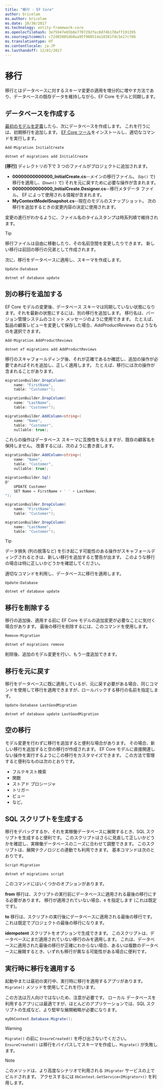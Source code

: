 ```yaml
---
title: "移行 - EF Core"
author: bricelam
ms.author: bricelam
ms.date: 10/30/2017
ms.technology: entity-framework-core
ms.openlocfilehash: 3e75947e65b8e7707292fec8d74b170aff191395
ms.sourcegitcommit: c72d85805db0aa95f980514a18381fdc5e17c786
ms.translationtype: HT
ms.contentlocale: ja-JP
ms.lasthandoff: 12/01/2017
---
```

<a name="migrations"></a>移行
==========
移行とはデータベースに対するスキーマ変更の適用を増分的に増やす方法であり、データベースの既存データを維持しながら、EF Core モデルと同期します。

<a name="creating-the-database"></a>データベースを作成する
---------------------
[最初のモデルを定義][1]したら、次にデータベースを作成します。 これを行うには、初期移行を追加します。
[EF Core ツール][2]をインストールし、適切なコマンドを実行します。

``` powershell
Add-Migration InitialCreate
```
``` Console
dotnet ef migrations add InitialCreate
```

**[移行]** ディレクトリの下で 3 つのファイルがプロジェクトに追加されます。

* **00000000000000_InitialCreate.cs**--メインの移行ファイル。 (`Up()` で) 移行を適用し、(`Down()` で) それを元に戻すために必要な操作が含まれます。
* **00000000000000_InitialCreate.Designer.cs**--移行メタデータ ファイル。 EF によって使用される情報が含まれます。
* **MyContextModelSnapshot.cs**--現在のモデルのスナップショット。 次の移行を追加するときの変更内容の決定に使用されます。

変更の進行がわかるように、ファイル名のタイムスタンプは時系列順で維持されます。

> [!TIP]
> 移行ファイルは自由に移動したり、その名前空間を変更したりできます。 新しい移行は前回の移行の兄弟として作成されます。

次に、移行をデータベースに適用し、スキーマを作成します。

``` powershell
Update-Database
```
``` Console
dotnet ef database update
```

<a name="adding-another-migration"></a>別の移行を追加する
------------------------
EF Core モデルの変更後、データベース スキーマは同期していない状態になります。それを最新の状態にするには、別の移行を追加します。 移行名は、バージョン管理システムのコミット メッセージのように使用できます。 たとえば、製品の顧客レビューを変更して保存した場合、*AddProductReviews* のようなものを選択できます。

``` powershell
Add-Migration AddProductReviews
```
``` Console
dotnet ef migrations add AddProductReviews
```

移行のスキャフォールディング後、それが正確であるか確認し、追加の操作が必要であればそれを追加し、正しく適用します。 たとえば、移行には次の操作が含まれることがあります。

``` csharp
migrationBuilder.DropColumn(
    name: "FirstName",
    table: "Customer");

migrationBuilder.DropColumn(
    name: "LastName",
    table: "Customer");

migrationBuilder.AddColumn<string>(
    name: "Name",
    table: "Customer",
    nullable: true);
```

これらの操作はデータベース スキーマに互換性を与えますが、既存の顧客名を保持しません。 改善するには、次のように書き直します。

``` csharp
migrationBuilder.AddColumn<string>(
    name: "Name",
    table: "Customer",
    nullable: true);

migrationBuilder.Sql(
@"
    UPDATE Customer
    SET Name = FirstName + ' ' + LastName;
");

migrationBuilder.DropColumn(
    name: "FirstName",
    table: "Customer");

migrationBuilder.DropColumn(
    name: "LastName",
    table: "Customer");
```

> [!TIP]
> データ損失 (列の脱落など) を引き起こす可能性のある操作がスキャフォールディングされるときは、新しい移行を追加すると警告が出ます。 このような移行の場合は特に正しいかどうかを確認してください。

適切なコマンドを利用し、データベースに移行を適用します。

``` powershell
Update-Database
```
``` Console
dotnet ef database update
```

<a name="removing-a-migration"></a>移行を削除する
--------------------
移行の追加後、適用する前に EF Core モデルの追加変更が必要なことに気付く場合があります。
最後の移行を削除するには、このコマンドを使用します。

``` powershell
Remove-Migration
```
``` Console
dotnet ef migrations remove
```

削除後、追加のモデル変更を行い、もう一度追加できます。

<a name="reverting-a-migration"></a>移行を元に戻す
---------------------
移行をデータベースに既に適用しているが、元に戻す必要がある場合、同じコマンドを使用して移行を適用できますが、ロールバックする移行の名前を指定します。

``` powershell
Update-Database LastGoodMigration
```
``` Console
dotnet ef database update LastGoodMigration
```

<a name="empty-migrations"></a>空の移行
----------------
モデル変更を行わずに移行を追加すると便利な場合があります。 その場合、新しい移行を追加すると空の移行が作成されます。 EF Core モデルに直接関連しない操作を実行するようにこの移行をカスタマイズできます。
この方法で管理すると便利なものは次のとおりです。

* フルテキスト検索
* 関数
* ストアド プロシージャ
* トリガー
* ビュー
* など。

<a name="generating-a-sql-script"></a>SQL スクリプトを生成する
-----------------------
移行をデバッグするか、それを実稼働データベースに展開するとき、SQL スクリプトを生成すると便利です。 このスクリプトはさらに見直して正しいかどうかを確認し、実稼働データベースのニーズに合わせて調整できます。 このスクリプトは、展開テクノロジとの連動でも利用できます。 基本コマンドは次のとおりです。

``` powershell
Script-Migration
```
``` Console
dotnet ef migrations script
```

このコマンドにはいくつかのオプションがあります。

**from** 移行は、スクリプトの実行前にデータベースに適用される最後の移行にする必要があります。 移行が適用されていない場合、`0` を指定します (これは既定です)。

**to** 移行は、スクリプトの実行後にデータベースに適用される最後の移行です。 これは既定でプロジェクトの最後の移行になります。

**idempotent** スクリプトをオプションで生成できます。 このスクリプトは、データベースにまだ適用されていない移行のみを適用します。 これは、データベースに適用された最後の移行が正確にわからない場合、あるいは複数のデータベースに展開するとき、いずれも移行が異なる可能性がある場合に便利です。

<a name="applying-migrations-at-runtime"></a>実行時に移行を適用する
------------------------------
起動中または最初の実行中、実行時に移行を適用するアプリがあります。 `Migrate()` メソッドを使用してこれを行います。

この方法は万人向けではないため、注意が必要です。 ローカル データベースを利用するアプリには最適ですが、ほとんどのアプリケーションでは、SQL スクリプトの生成など、より堅牢な展開戦略が必要になります。

``` csharp
myDbContext.Database.Migrate();
```

> [!WARNING]
> `Migrate()` の前に `EnsureCreated()` を呼び出さないでください。 `EnsureCreated()` は移行をバイパスしてスキーマを作成し、`Migrate()` が失敗します。

> [!NOTE]
> このメソッドは、より高度なシナリオで利用される `IMigrator` サービスの上でビルドされます。 アクセスするには `DbContext.GetService<IMigrator>()` を利用します。


  [1]: ../../modeling/index.md
  [2]: ../../miscellaneous/cli/index.md

